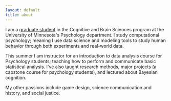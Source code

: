 ```yaml
---
layout: default
title: about
---
```


I am a [graduate student](https://cla.umn.edu/about/directory/profile/muss0080) in the Cognitive and Brain Sciences program at the University of Minnesota's Psychology department. I study computational psychology; meaning I use data science and modeling tools to study human behavior through both experiments and real-world data.

This summer I am instructor for an introduction to data analysis course for Psychology students; teaching how to perform and communicate basic statistical analysis. I've also taught research methods, major projects (a capstone course for psychology students), and lectured about Bayesian cognition.

My other passions include game design, science communication and history, and social justice.
